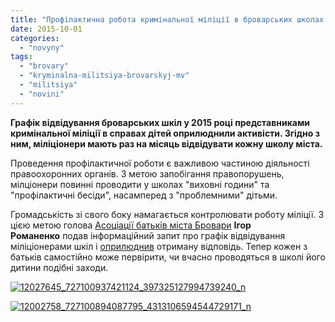 ```yaml
---
title: "Профілактична робота кримінальної міліції в броварських школах - графік відвідувань"
date: 2015-10-01
categories: 
  - "novyny"
tags: 
  - "brovary"
  - "kryminalna-militsiya-brovarskyj-mv"
  - "militsiya"
  - "novini"
---
```


**Графік відвідування броварських шкіл у 2015 році представниками кримінальної міліції в справах дітей оприлюднили активісти. Згідно з ним, міліціонери мають раз на місяць відвідувати кожну школу міста.**

Проведення профілактичної роботи є важливою частиною діяльності правоохоронних органів. З метою запобігання правопорушень, мілціонери повинні проводити у школах "виховні години" та "профілактичні бесіди", насамперед з "проблемними" дітьми.

Громадськість зі свого боку намагається контролювати роботу міліції. З цією метою голова [Асоціації батьків міста Бровари](https://www.facebook.com/groups/607262956074041/?fref=ts) **Ігор Романенко** подав інформаційний запит про графік відвідування міліціонерами шкіл і [оприлюднив](https://www.facebook.com/groups/607262956074041/permalink/745570165576652/) отриману відповідь. Тепер кожен з батьків самостійно може первірити, чи вчасно проводяться в школі його дитини подібні заходи.

[![12027645_727100937421124_397325127994739240_n](https://mpz.brovary.org/wp-content/uploads/2015/09/12027645_727100937421124_397325127994739240_n.jpg)](https://mpz.brovary.org/wp-content/uploads/2015/09/12027645_727100937421124_397325127994739240_n.jpg)

[![12002758_727100894087795_4313106594544729171_n](https://mpz.brovary.org/wp-content/uploads/2015/09/12002758_727100894087795_4313106594544729171_n.jpg)](https://mpz.brovary.org/wp-content/uploads/2015/09/12002758_727100894087795_4313106594544729171_n.jpg)
